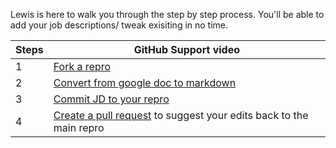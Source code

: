 Lewis is here to walk you through the step by step process.
You'll be able to add your job descriptions/ tweak exisiting in no time.


| Steps | GitHub Support video  | 
|--|--|
| 1 |[Fork a repro](https://www.youtube.com/watch?v=hv-BJEUUA3A)  | 
| 2 | [Convert from google doc to markdown](https://www.youtube.com/watch?v=iDnrw114sjc) |
| 3 | [Commit JD to your repro](https://www.youtube.com/watch?v=euor-zTW9Jo) |
| 4 | [Create a pull request](https://www.youtube.com/watch?v=sGjzs745mlI) to suggest your edits back to the main repro |
